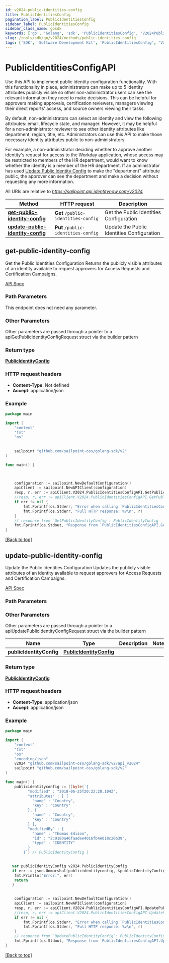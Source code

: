 ```yaml
---
id: v2024-public-identities-config
title: PublicIdentitiesConfig
pagination_label: PublicIdentitiesConfig
sidebar_label: PublicIdentitiesConfig
sidebar_class_name: gosdk
keywords: ['go', 'Golang', 'sdk', 'PublicIdentitiesConfig', 'V2024PublicIdentitiesConfig'] 
slug: /tools/sdk/go/v2024/methods/public-identities-config
tags: ['SDK', 'Software Development Kit', 'PublicIdentitiesConfig', 'V2024PublicIdentitiesConfig']
---
```


# PublicIdentitiesConfigAPI
  Use this API to implement public identity configuration functionality. 
With this functionality in place, administrators can make up to 5 identity attributes publicly visible so other non-administrator users can see the relevant information they need to make decisions. 
This can be helpful for approvers making approvals, certification reviewers, managers viewing their direct reports&#39; access, and source owners viewing their tasks.

By default, non-administrators can select an identity and view the following attributes: email, lifecycle state, and manager. 
However, it may be helpful for a non-administrator reviewer to see other identity attributes like department, region, title, etc.
Administrators can use this API to make those necessary identity attributes public to non-administrators. 

For example, a non-administrator deciding whether to approve another identity&#39;s request for access to the Workday application, whose access may be restricted to members of the HR department, would want to know whether the identity is a member of the HR department. 
If an administrator has used [Update Public Identity Config](https://developer.sailpoint.com/docs/api/v2024/update-public-identity-config/) to make the &quot;department&quot; attribute public, the approver can see the department and make a decision without requesting any more information.
 
All URIs are relative to *https://sailpoint.api.identitynow.com/v2024*

Method | HTTP request | Description
------------- | ------------- | -------------
[**get-public-identity-config**](#get-public-identity-config) | **Get** `/public-identities-config` | Get the Public Identities Configuration
[**update-public-identity-config**](#update-public-identity-config) | **Put** `/public-identities-config` | Update the Public Identities Configuration


## get-public-identity-config
Get the Public Identities Configuration
Returns the publicly visible attributes of an identity available to request approvers for Access Requests and Certification Campaigns.

[API Spec](https://developer.sailpoint.com/docs/api/v2024/get-public-identity-config)

### Path Parameters

This endpoint does not need any parameter.

### Other Parameters

Other parameters are passed through a pointer to a apiGetPublicIdentityConfigRequest struct via the builder pattern


### Return type

[**PublicIdentityConfig**](../models/public-identity-config)

### HTTP request headers

- **Content-Type**: Not defined
- **Accept**: application/json

### Example

```go
package main

import (
	"context"
	"fmt"
	"os"
   
    
	sailpoint "github.com/sailpoint-oss/golang-sdk/v2"
)

func main() {

  

	configuration := sailpoint.NewDefaultConfiguration()
	apiClient := sailpoint.NewAPIClient(configuration)
    resp, r, err := apiClient.V2024.PublicIdentitiesConfigAPI.GetPublicIdentityConfig(context.Background()).Execute()
	//resp, r, err := apiClient.V2024.PublicIdentitiesConfigAPI.GetPublicIdentityConfig(context.Background()).Execute()
	if err != nil {
		fmt.Fprintf(os.Stderr, "Error when calling `PublicIdentitiesConfigAPI.GetPublicIdentityConfig``: %v\n", err)
		fmt.Fprintf(os.Stderr, "Full HTTP response: %v\n", r)
	}
	// response from `GetPublicIdentityConfig`: PublicIdentityConfig
	fmt.Fprintf(os.Stdout, "Response from `PublicIdentitiesConfigAPI.GetPublicIdentityConfig`: %v\n", resp)
}
```

[[Back to top]](#)

## update-public-identity-config
Update the Public Identities Configuration
Updates the publicly visible attributes of an identity available to request approvers for Access Requests and Certification Campaigns.

[API Spec](https://developer.sailpoint.com/docs/api/v2024/update-public-identity-config)

### Path Parameters



### Other Parameters

Other parameters are passed through a pointer to a apiUpdatePublicIdentityConfigRequest struct via the builder pattern


Name | Type | Description  | Notes
------------- | ------------- | ------------- | -------------
 **publicIdentityConfig** | [**PublicIdentityConfig**](../models/public-identity-config) |  | 

### Return type

[**PublicIdentityConfig**](../models/public-identity-config)

### HTTP request headers

- **Content-Type**: application/json
- **Accept**: application/json

### Example

```go
package main

import (
	"context"
	"fmt"
	"os"
    "encoding/json"
    v2024 "github.com/sailpoint-oss/golang-sdk/v2/api_v2024"
	sailpoint "github.com/sailpoint-oss/golang-sdk/v2"
)

func main() {
    publicidentityconfig := []byte(`{
          "modified" : "2018-06-25T20:22:28.104Z",
          "attributes" : [ {
            "name" : "Country",
            "key" : "country"
          }, {
            "name" : "Country",
            "key" : "country"
          } ],
          "modifiedBy" : {
            "name" : "Thomas Edison",
            "id" : "2c9180a46faadee4016fb4e018c20639",
            "type" : "IDENTITY"
          }
        }`) // PublicIdentityConfig | 

  
   var publicIdentityConfig v2024.PublicIdentityConfig
   if err := json.Unmarshal(publicidentityconfig, &publicIdentityConfig); err != nil {
    fmt.Println("Error:", err)
    return
   }
  

	configuration := sailpoint.NewDefaultConfiguration()
	apiClient := sailpoint.NewAPIClient(configuration)
    resp, r, err := apiClient.V2024.PublicIdentitiesConfigAPI.UpdatePublicIdentityConfig(context.Background()).PublicIdentityConfig(publicIdentityConfig).Execute()
	//resp, r, err := apiClient.V2024.PublicIdentitiesConfigAPI.UpdatePublicIdentityConfig(context.Background()).PublicIdentityConfig(publicIdentityConfig).Execute()
	if err != nil {
		fmt.Fprintf(os.Stderr, "Error when calling `PublicIdentitiesConfigAPI.UpdatePublicIdentityConfig``: %v\n", err)
		fmt.Fprintf(os.Stderr, "Full HTTP response: %v\n", r)
	}
	// response from `UpdatePublicIdentityConfig`: PublicIdentityConfig
	fmt.Fprintf(os.Stdout, "Response from `PublicIdentitiesConfigAPI.UpdatePublicIdentityConfig`: %v\n", resp)
}
```

[[Back to top]](#)

